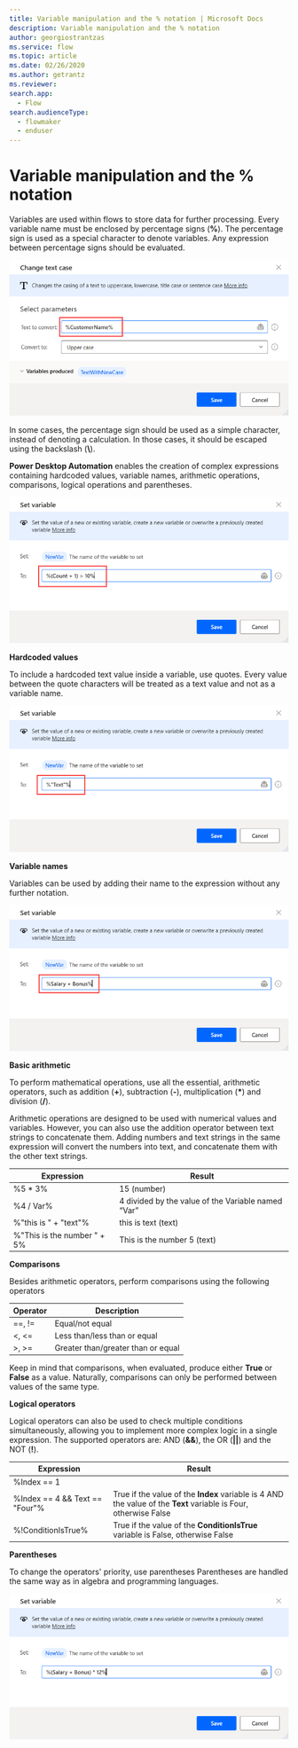 ```yaml
---
title: Variable manipulation and the % notation | Microsoft Docs
description: Variable manipulation and the % notation
author: georgiostrantzas
ms.service: flow
ms.topic: article
ms.date: 02/26/2020
ms.author: getrantz
ms.reviewer:
search.app: 
  - Flow
search.audienceType: 
  - flowmaker
  - enduser
---
```


# Variable manipulation and the % notation


Variables are used within flows to store data for further processing. Every variable name must be enclosed by percentage signs (**%**). The percentage sign is used as a special character to denote variables. Any expression between percentage signs should be evaluated.

![Quote notation in a Change text case action's field.](../media/variable-manipulation/quote-notation.png)

In some cases, the percentage sign should be used as a simple character, instead of denoting a calculation. In those cases, it should be escaped using the backslash (**\\**).

**Power Desktop Automation** enables the creation of complex expressions containing hardcoded values, variable names, arithmetic operations, comparisons, logical operations and parentheses.

![Complex expression in a Set variable action's field.](../media/variable-manipulation/expression.png)

**Hardcoded values**

To include a hardcoded text value inside a variable, use quotes. Every value between the quote characters will be treated as a text value and not as a variable name.

![Hardcoded values in a Set variable action's field.](../media/variable-manipulation/hardcoded-values.png)

**Variable names**

Variables can be used by adding their name to the expression without any further notation.

![Multiple variables in a Set variable action's field.](../media/variable-manipulation/variables-names.png)

**Basic arithmetic**

To perform mathematical operations, use all the essential, arithmetic operators, such as addition (**+**), subtraction (**-**), multiplication (**\***) and division (**/**).

Arithmetic operations are designed to be used with numerical values and variables. However, you can also use the addition operator between text strings to concatenate them. Adding numbers and text strings in the same expression will convert the numbers into text, and concatenate them with the other text strings.

| Expression                  | Result                                              |
|-----------------------------|-----------------------------------------------------|
| %5 * 3%                     | 15 (number)                                         |
| %4 / Var%                   | 4 divided by the value of the Variable named “Var”  |
| %"this is " + "text"%       | this is text (text)                                 |
| %"This is the number " + 5% | This is the number 5 (text)                         |

**Comparisons**

Besides arithmetic operators, perform comparisons using the following operators

| Operator | Description                        |
|--------- |------------------------------------|
| ==, !=   | Equal/not equal                    |
| <, <=    | Less than/less than or equal       |
| >, >=    | Greater than/greater than or equal |

Keep in mind that comparisons, when evaluated, produce either **True** or **False** as a value. Naturally, comparisons can only be performed between values of the same type.

**Logical operators**

Logical operators can also be used to check multiple conditions simultaneously, allowing you to implement more complex logic in a single expression. The supported operators are: AND (**&&**), the OR (**||**) and the NOT (**!**). 

| Expression                     | Result                                                                                      |
|--------------------------------|---------------------------------------------------------------------------------------------|
| %Index == 1 || Index == 2%     | True if the value of the **Index** variable is 1 OR 2, otherwise False                          |
| %Index == 4 && Text == "Four"% | True if the value of the **Index** variable is 4 AND the value of the **Text** variable is Four, otherwise False |
| %!ConditionIsTrue%             | True if the value of the **ConditionIsTrue** variable is False, otherwise False                 |

**Parentheses**

To change the operators' priority, use parentheses Parentheses are handled the same way as in algebra and programming languages.

![Expression with parentheses in a Set variable action's field.](../media/variable-manipulation/parentheses.png)